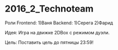 # 2016_2_Technoteam
Роли
Frontend:
1)Ваня
Backend:
1)Серега
2)Фарид

Идея:
Игра на движке 2DBox с режимом дуэли.

Цель:
Поставить цель до пятницы 23:59!

